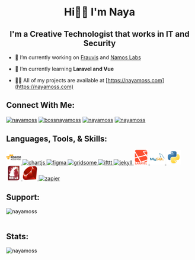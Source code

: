 <h1 align="center">Hi👋🏾 I'm Naya</h1>
<h2 align="center">I'm a Creative Technologist that works in IT and Security</h2>

- 🔭 I’m currently working on [Frauvis](https://frauvis.com) and [Namos Labs](https://namoslabs.com)

- 🌱 I’m currently learning **Laravel and Vue**

- 👨‍💻 All of my projects are available at [https://nayamoss.com](https://nayamoss.com)

<h2 align="left">Connect With Me:</h2>
<p align="left">
<a href="https://dev.to/nayamoss" target="blank"><img align="center" src="https://raw.githubusercontent.com/rahuldkjain/github-profile-readme-generator/master/src/images/icons/Social/devto.svg" alt="nayamoss" height="30" width="40" /></a>
<a href="https://twitter.com/bossnayamoss" target="blank"><img align="center" src="https://raw.githubusercontent.com/rahuldkjain/github-profile-readme-generator/master/src/images/icons/Social/twitter.svg" alt="bossnayamoss" height="30" width="40" /></a>
<a href="https://linkedin.com/in/nayamoss" target="blank"><img align="center" src="https://raw.githubusercontent.com/rahuldkjain/github-profile-readme-generator/master/src/images/icons/Social/linked-in-alt.svg" alt="nayamoss" height="30" width="40" /></a>
<a href="https://codesandbox.com/nayamoss" target="blank"><img align="center" src="https://raw.githubusercontent.com/rahuldkjain/github-profile-readme-generator/master/src/images/icons/Social/codesandbox.svg" alt="nayamoss" height="30" width="40" /></a>
</p>

<h2 align="left">Languages, Tools, & Skills:</h2>
<p align="left"> <a href="https://aws.amazon.com" target="_blank" rel="noreferrer"> <img src="https://raw.githubusercontent.com/devicons/devicon/master/icons/amazonwebservices/amazonwebservices-original-wordmark.svg" alt="aws" width="40" height="40"/> </a> <a href="https://www.chartjs.org" target="_blank" rel="noreferrer"> <img src="https://www.chartjs.org/media/logo-title.svg" alt="chartjs" width="40" height="40"/> </a> <a href="https://www.figma.com/" target="_blank" rel="noreferrer"> <img src="https://www.vectorlogo.zone/logos/figma/figma-icon.svg" alt="figma" width="40" height="40"/> </a> <a href="https://gridsome.org/" target="_blank" rel="noreferrer"> <img src="https://www.vectorlogo.zone/logos/gridsome/gridsome-icon.svg" alt="gridsome" width="40" height="40"/> </a> <a href="https://ifttt.com/" target="_blank" rel="noreferrer"> <img src="https://www.vectorlogo.zone/logos/ifttt/ifttt-ar21.svg" alt="ifttt" width="40" height="40"/> </a> <a href="https://jekyllrb.com/" target="_blank" rel="noreferrer"> <img src="https://www.vectorlogo.zone/logos/jekyllrb/jekyllrb-icon.svg" alt="jekyll" width="40" height="40"/> </a> <a href="https://laravel.com/" target="_blank" rel="noreferrer"> <img src="https://raw.githubusercontent.com/devicons/devicon/master/icons/laravel/laravel-plain-wordmark.svg" alt="laravel" width="40" height="40"/> </a> <a href="https://www.mysql.com/" target="_blank" rel="noreferrer"> <img src="https://raw.githubusercontent.com/devicons/devicon/master/icons/mysql/mysql-original-wordmark.svg" alt="mysql" width="40" height="40"/> </a> <a href="https://www.python.org" target="_blank" rel="noreferrer"> <img src="https://raw.githubusercontent.com/devicons/devicon/master/icons/python/python-original.svg" alt="python" width="40" height="40"/> </a> <a href="https://rubyonrails.org" target="_blank" rel="noreferrer"> <img src="https://raw.githubusercontent.com/devicons/devicon/master/icons/rails/rails-original-wordmark.svg" alt="rails" width="40" height="40"/> </a> <a href="https://www.ruby-lang.org/en/" target="_blank" rel="noreferrer"> <img src="https://raw.githubusercontent.com/devicons/devicon/master/icons/ruby/ruby-original.svg" alt="ruby" width="40" height="40"/> </a> <a href="https://zapier.com" target="_blank" rel="noreferrer"> <img src="https://www.vectorlogo.zone/logos/zapier/zapier-icon.svg" alt="zapier" width="40" height="40"/> </a> </p>

<h2 align="left">Support:</h2>
<p><a href="https://www.buymeacoffee.com/nayamoss"> <img align="left" src="https://cdn.buymeacoffee.com/buttons/v2/default-yellow.png" height="50" width="210" alt="nayamoss" /></a></p><br><br>

<h2 align="left">Stats:</h2>
<p>&nbsp;<img align="left" src="https://github-readme-stats.vercel.app/api?username=nayamoss&show_icons=true&locale=en" alt="nayamoss" /></p>

<br><br>
